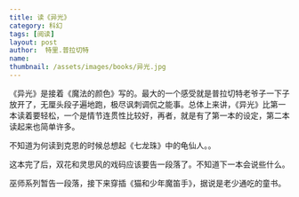 ```yaml
---
title: 读《异光》 
category: 科幻 
tags: [阅读]  
layout: post  
author:  特里.普拉切特
name: 
thumbnail: /assets/images/books/异光.jpg
---
```


《异光》是接着《魔法的颜色》写的。最大的一个感受就是普拉切特老爷子一下子放开了，无厘头段子遍地跑，极尽讽刺调侃之能事。总体上来讲，《异光》比第一本读着要轻松，一个是情节连贯性比较好，再者，就是有了第一本的设定，第二本读起来也简单许多。

不知道为何读到克恩的时候总想起《七龙珠》中的龟仙人。。

这本完了后，双花和灵思风的戏码应该要告一段落了。不知道下一本会说些什么。

巫师系列暂告一段落，接下来穿插《猫和少年魔笛手》，据说是老少通吃的童书。

